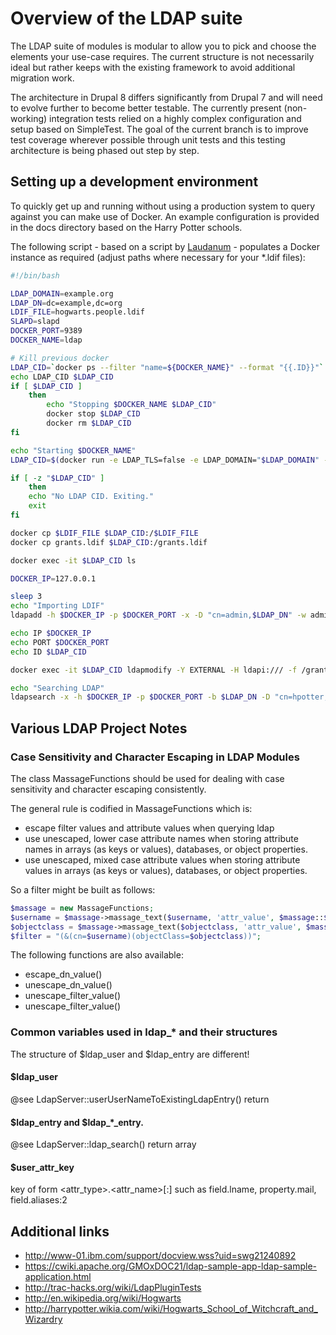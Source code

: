 # Overview of the LDAP suite

The LDAP suite of modules is modular to allow you to pick and choose the elements your use-case requires. The current
structure is not necessarily ideal but rather keeps with the existing framework to avoid additional migration work.

The architecture in Drupal 8 differs significantly from Drupal 7 and will need to evolve further to become better
testable. The currently present (non-working) integration tests relied on a highly complex configuration and setup
based on SimpleTest. The goal of the current branch is to improve test coverage wherever possible through unit tests and
this testing architecture is being phased out step by step.

## Setting up a development environment

To quickly get up and running without using a production system to query against you can make use of Docker. An example
configuration is provided in the docs directory based on the Harry Potter schools.

The following script - based on a script by [Laudanum](https://github.com/Laudanum) - populates a Docker instance as
required (adjust paths where necessary for your *.ldif files):

```bash
#!/bin/bash

LDAP_DOMAIN=example.org
LDAP_DN=dc=example,dc=org
LDIF_FILE=hogwarts.people.ldif
SLAPD=slapd
DOCKER_PORT=9389
DOCKER_NAME=ldap

# Kill previous docker
LDAP_CID=`docker ps --filter "name=${DOCKER_NAME}" --format "{{.ID}}"`
echo LDAP_CID $LDAP_CID
if [ $LDAP_CID ]
	then
		echo "Stopping $DOCKER_NAME $LDAP_CID"
		docker stop $LDAP_CID
		docker rm $LDAP_CID
fi

echo "Starting $DOCKER_NAME"
LDAP_CID=$(docker run -e LDAP_TLS=false -e LDAP_DOMAIN="$LDAP_DOMAIN" -p $DOCKER_PORT:389 --name=$DOCKER_NAME -d osixia/openldap)

if [ -z "$LDAP_CID" ]
	then
	echo "No LDAP CID. Exiting."
	exit
fi

docker cp $LDIF_FILE $LDAP_CID:/$LDIF_FILE
docker cp grants.ldif $LDAP_CID:/grants.ldif

docker exec -it $LDAP_CID ls

DOCKER_IP=127.0.0.1

sleep 3
echo "Importing LDIF"
ldapadd -h $DOCKER_IP -p $DOCKER_PORT -x -D "cn=admin,$LDAP_DN" -w admin -f $LDIF_FILE

echo IP $DOCKER_IP
echo PORT $DOCKER_PORT
echo ID $LDAP_CID

docker exec -it $LDAP_CID ldapmodify -Y EXTERNAL -H ldapi:/// -f /grants.ldif

echo "Searching LDAP"
ldapsearch -x -h $DOCKER_IP -p $DOCKER_PORT -b $LDAP_DN -D "cn=hpotter,ou=people,$LDAP_DN" -w pass
```

## Various LDAP Project Notes

### Case Sensitivity and Character Escaping in LDAP Modules

The class MassageFunctions should be used for dealing with case sensitivity
and character escaping consistently.

The general rule is codified in MassageFunctions which is:
* escape filter values and attribute values when querying ldap
* use unescaped, lower case attribute names when storing attribute names in arrays (as keys or values), databases, or object properties.
* use unescaped, mixed case attribute values when storing attribute values in arrays (as keys or values), databases, or object properties.

So a filter might be built as follows:

```php
$massage = new MassageFunctions;
$username = $massage->massage_text($username, 'attr_value', $massage::$query_ldap)
$objectclass = $massage->massage_text($objectclass, 'attr_value', $massage::$query_ldap)
$filter = "(&(cn=$username)(objectClass=$objectclass))";
```

The following functions are also available:

* escape_dn_value()
* unescape_dn_value()
* unescape_filter_value()
* unescape_filter_value()

### Common variables used in ldap_* and their structures

The structure of $ldap_user and $ldap_entry are different!

#### $ldap_user
@see LdapServer::userUserNameToExistingLdapEntry() return

#### $ldap_entry and $ldap_*_entry.
@see LdapServer::ldap_search() return array

####  $user_attr_key
key of form <attr_type>.<attr_name>[:<instance>] such as field.lname, property.mail, field.aliases:2

## Additional links

* http://www-01.ibm.com/support/docview.wss?uid=swg21240892
* https://cwiki.apache.org/GMOxDOC21/ldap-sample-app-ldap-sample-application.html
* http://trac-hacks.org/wiki/LdapPluginTests
* http://en.wikipedia.org/wiki/Hogwarts
* http://harrypotter.wikia.com/wiki/Hogwarts_School_of_Witchcraft_and_Wizardry